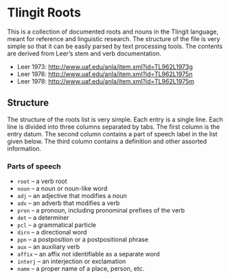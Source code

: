 # Tlingit Roots

This is a collection of documented roots and nouns in the Tlingit language,
meant for reference and linguistic research. The structure of the file is
very simple so that it can be easily parsed by text processing tools. The 
contents are derived from Leer’s stem and verb documentation.

* Leer 1973: http://www.uaf.edu/anla/item.xml?id=TL962L1973g
* Leer 1976: http://www.uaf.edu/anla/item.xml?id=TL962L1975n
* Leer 1978: http://www.uaf.edu/anla/item.xml?id=TL962L1975m

## Structure

The structure of the roots list is very simple. Each entry is a single line.
Each line is divided into three columns separated by tabs. The first column
is the entry datum. The second column contains a part of speech label in the
list given below. The third column contains a definition and other
assorted information.

### Parts of speech

* `root` – a verb root
* `noun` – a noun or noun-like word
* `adj` – an adjective that modifies a noun
* `adv` – an adverb that modifies a verb
* `pron` – a pronoun, including pronominal prefixes of the verb
* `det` – a determiner
* `pcl` – a grammatical particle
* `dirn` – a directional word
* `ppn` – a postposition or a postpositional phrase
* `aux` – an auxiliary verb
* `affix` – an affix not identifiable as a separate word
* `interj` – an interjection or exclamation
* `name` – a proper name of a place, person, etc.
